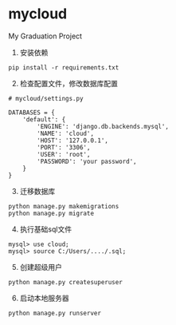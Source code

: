 # mycloud
My Graduation Project  
1. 安装依赖
```
pip install -r requirements.txt
```
2. 检查配置文件，修改数据库配置
```
# mycloud/settings.py

DATABASES = {
    'default': {
        'ENGINE': 'django.db.backends.mysql',
        'NAME': 'cloud',
        'HOST': '127.0.0.1',
        'PORT': '3306',
        'USER': 'root',
        'PASSWORD': 'your password',
    }
}
```
3. 迁移数据库
```
python manage.py makemigrations
python manage.py migrate
```
4. 执行基础sql文件
```
mysql> use cloud;
mysql> source C:/Users/..../.sql; 
```
5. 创建超级用户
```
python manage.py createsuperuser
```
6. 启动本地服务器
```
python manage.py runserver
```